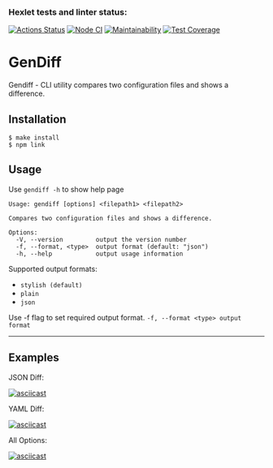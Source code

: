 ### Hexlet tests and linter status:
[![Actions Status](https://github.com/sxkote/frontend-project-46/workflows/hexlet-check/badge.svg)](https://github.com/sxkote/frontend-project-46/actions)
[![Node CI](https://github.com/sxkote/frontend-project-46/actions/workflows/node.js.yml/badge.svg)](https://github.com/sxkote/frontend-project-46/actions/workflows/node.js.yml)
[![Maintainability](https://api.codeclimate.com/v1/badges/da25c7f8d473aaf97b39/maintainability)](https://codeclimate.com/github/sxkote/frontend-project-46/maintainability) 
[![Test Coverage](https://api.codeclimate.com/v1/badges/da25c7f8d473aaf97b39/test_coverage)](https://codeclimate.com/github/sxkote/frontend-project-46/test_coverage)


# GenDiff

Gendiff - CLI utility compares two configuration files and shows a difference.

## Installation
```
$ make install
$ npm link
```

## Usage
Use `gendiff -h` to show help page
```
Usage: gendiff [options] <filepath1> <filepath2>

Compares two configuration files and shows a difference.

Options:
  -V, --version         output the version number
  -f, --format, <type>  output format (default: "json")
  -h, --help            output usage information
```

Supported output formats:

* `stylish (default)` 
* `plain`
* `json`

Use -f flag to set required output format. `-f, --format <type> output format`

----

## Examples

JSON Diff:

[![asciicast](https://asciinema.org/a/yqAiVHzc66gSr9Be3ASrZXnkN.svg)](https://asciinema.org/a/yqAiVHzc66gSr9Be3ASrZXnkN)

YAML Diff:

[![asciicast](https://asciinema.org/a/M1PIKl7XFyY371pHnunbjFWyR.svg)](https://asciinema.org/a/M1PIKl7XFyY371pHnunbjFWyR)

All Options:

[![asciicast](https://asciinema.org/a/Cw0UfoZqvY5qqWdcfrC8YajNX.svg)](https://asciinema.org/a/Cw0UfoZqvY5qqWdcfrC8YajNX)
